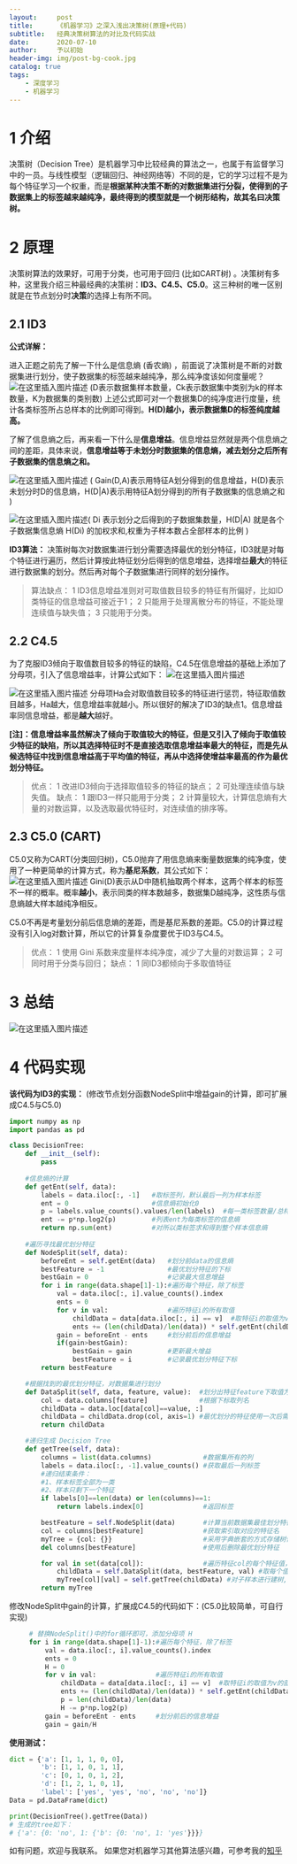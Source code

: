 ```yaml
---
layout:     post
title:      《机器学习》之深入浅出决策树(原理+代码)
subtitle:   经典决策树算法的对比及代码实战
date:       2020-07-10
author:     予以初始
header-img: img/post-bg-cook.jpg
catalog: true
tags:
    - 深度学习
    - 机器学习
---
```


# 1 介绍
决策树（Decision Tree）是机器学习中比较经典的算法之一，也属于有监督学习中的一员。与线性模型（逻辑回归、神经网络等）不同的是，它的学习过程不是为每个特征学习一个权重，而是**根据某种决策不断的对数据集进行分裂，使得到的子数据集上的标签越来越纯净，最终得到的模型就是一个树形结构，故其名曰决策树。**
# 2 原理
决策树算法的效果好，可用于分类，也可用于回归 (比如CART树) 。决策树有多种，这里我介绍三种最经典的决策树：**ID3、C4.5、C5.0**。这三种树的唯一区别就是在节点划分时**决策**的选择上有所不同。
## 2.1 ID3

**公式详解：**

进入正题之前先了解一下什么是信息熵 (香农熵) ，前面说了决策树是不断的对数据集进行划分，使子数据集的标签越来越纯净，那么纯净度该如何度量呢？
![在这里插入图片描述](https://img-blog.csdnimg.cn/20200722170446275.png#pic_center)
(D表示数据集样本数量，Ck表示数据集中类别为k的样本数量，K为数据集的类别数)
上述公式即可对一个数据集D的纯净度进行度量，统计各类标签所占总样本的比例即可得到。**H(D)越小，表示数据集D的标签纯度越高。**

了解了信息熵之后，再来看一下什么是**信息增益**。信息增益显然就是两个信息熵之间的差距，具体来说，**信息增益等于未划分时数据集的信息熵，减去划分之后所有子数据集的信息熵之和。**

![在这里插入图片描述](https://img-blog.csdnimg.cn/20200722172231401.png#pic_center)
( Gain(D,A)表示用特征A划分得到的信息增益，H(D)表示未划分时D的信息熵，H(D|A)表示用特征A划分得到的所有子数据集的信息熵之和 )

![在这里插入图片描述](https://img-blog.csdnimg.cn/20200722172618288.png#pic_center)( Di 表示划分之后得到的子数据集数量，H(D|A) 就是各个子数据集信息熵 H(Di) 的加权求和,权重为子样本数占全部样本的比例 )

 **ID3算法：**
决策树每次对数据集进行划分需要选择最优的划分特征，ID3就是对每个特征进行遍历，然后计算按此特征划分后得到的信息增益，选择增益**最大**的特征进行数据集的划分。然后再对每个子数据集进行同样的划分操作。

> 算法缺点：
> 1 ID3信息增益准则对可取值数目较多的特征有所偏好，比如ID类特征的信息增益可接近于1；
> 2 只能用于处理离散分布的特征，不能处理连续值与缺失值；
> 3 只能用于分类。

## 2.2 C4.5
为了克服ID3倾向于取值数目较多的特征的缺陷，C4.5在信息增益的基础上添加了分母项，引入了信息增益率，计算公式如下：
![在这里插入图片描述](https://img-blog.csdnimg.cn/20200722174602208.png#pic_center)

![在这里插入图片描述](https://img-blog.csdnimg.cn/20200722174544857.png#pic_center)
分母项Ha会对取值数目较多的特征进行惩罚，特征取值数目越多，Ha越大，信息增益率就越小。所以很好的解决了ID3的缺点1。信息增益率同信息增益，都是**越大**越好。

**[注]：信息增益率虽然解决了倾向于取值较大的特征，但是又引入了倾向于取值较少特征的缺陷，所以其选择特征时不是直接选取信息增益率最大的特征，而是先从候选特征中找到信息增益高于平均值的特征，再从中选择使增益率最高的作为最优划分特征。**

> 优点：
1 改进ID3倾向于选择取值较多的特征的缺点；
2 可处理连续值与缺失值。
> 缺点：
1 跟ID3一样只能用于分类；
2 计算量较大，计算信息熵有大量的对数运算，以及选取最优特征时，对连续值的排序等。

## 2.3 C5.0 (CART)
C5.0又称为CART(分类回归树)，C5.0抛弃了用信息熵来衡量数据集的纯净度，使用了一种更简单的计算方式，称为**基尼系数**，其公式如下：
![在这里插入图片描述](https://img-blog.csdnimg.cn/20200722180008282.png#pic_center)
Gini(D)表示从D中随机抽取两个样本，这两个样本的标签不一样的概率。概率**越小**，表示同类的样本数越多，数据集D越纯净，这性质与信息熵越大样本越纯净相反。

C5.0不再是考量划分前后信息熵的差距，而是基尼系数的差距。C5.0的计算过程没有引入log对数计算，所以它的计算复杂度要优于ID3与C4.5。

> 优点：
1 使用 Gini 系数来度量样本纯净度，减少了大量的对数运算；
2 可同时用于分类与回归；
缺点：
1 同ID3都倾向于多取值特征

# 3 总结
![在这里插入图片描述](https://img-blog.csdnimg.cn/20200722181234232.png?x-oss-process=image/watermark,type_ZmFuZ3poZW5naGVpdGk,shadow_10,text_aHR0cHM6Ly9ibG9nLmNzZG4ubmV0L3dlaXhpbl80NTY1ODEzMQ==,size_16,color_FFFFFF,t_70)

# 4 代码实现
**该代码为ID3的实现：** (修改节点划分函数NodeSplit中增益gain的计算，即可扩展成C4.5与C5.0)
```python
import numpy as np
import pandas as pd

class DecisionTree:
    def __init__(self):
        pass
        
	#信息熵的计算
    def getEnt(self, data):
        labels = data.iloc[:, -1]   #取标签列，默认最后一列为样本标签
        ent = 0                     #信息熵初始化0
        p = labels.value_counts().values/len(labels)  #每一类标签数量/总样本数，列表p存储每类标签所占比例
        ent -= p*np.log2(p)         #列表ent为每类标签的信息熵
        return np.sum(ent)          #对所以类标签求和得到整个样本信息熵
	
	#遍历寻找最优划分特征
    def NodeSplit(self, data):
        beforeEnt = self.getEnt(data)   #划分前data的信息熵
        bestFeature = -1                #最优划分特征的下标
        bestGain = 0                    #记录最大信息增益
        for i in range(data.shape[1]-1):#遍历每个特征，除了标签
            val = data.iloc[:, i].value_counts().index
            ents = 0
            for v in val:               #遍历特征i的所有取值
                childData = data[data.iloc[:, i] == v]  #取特征i的取值为v的部分样本
                ents += (len(childData)/len(data)) * self.getEnt(childData) #计算子样本的信息熵(累加)
            gain = beforeEnt - ents     #划分前后的信息增益
            if(gain>bestGain):
                bestGain = gain         #更新最大增益
                bestFeature = i         #记录最优划分特征下标
        return bestFeature

	#根据找到的最优划分特征，对数据集进行划分
    def DataSplit(self, data, feature, value):  #划分出特征feature下取值为value的样本
        col = data.columns[feature]             #根据下标取列名
        childData = data.loc[data[col]==value, :]
        childData = childData.drop(col, axis=1) #最优划分的特征使用一次后需删除
        return childData

    #递归生成 Decision Tree
    def getTree(self, data):
        columns = list(data.columns)             #数据集所有的列
        labels = data.iloc[:, -1].value_counts() #获取最后一列标签
        #递归结束条件：
        #1、样本标签全部为一类
        #2、样本只剩下一个特征
        if labels[0]==len(data) or len(columns)==1:
            return labels.index[0]               #返回标签

        bestFeature = self.NodeSplit(data)       #计算当前数据集最佳划分特征的索引
        col = columns[bestFeature]               #获取索引取对应的特征名
        myTree = {col: {}}                       #采用字典嵌套的方式存储树信息
        del columns[bestFeature]                 #使用后删除最优划分特征

        for val in set(data[col]):               #遍历特征col的每个特征值，对每一个值递归建树
            childData = self.DataSplit(data, bestFeature, val) #取每个值对应的子样本
            myTree[col][val] = self.getTree(childData) #对子样本进行建树,并保存在嵌套字典中
        return myTree
```
修改NodeSplit中gain的计算，扩展成C4.5的代码如下：(C5.0比较简单，可自行实现)

```python
	 # 替换NodeSplit()中的for循环即可，添加分母项 H
	 for i in range(data.shape[1]-1):#遍历每个特征，除了标签
	     val = data.iloc[:, i].value_counts().index
	     ents = 0
	     H = 0
	     for v in val:               #遍历特征i的所有取值
	         childData = data[data.iloc[:, i] == v]  #取特征i的取值为v的部分样本
	         ents += (len(childData)/len(data)) * self.getEnt(childData) #计算子样本的信息熵(累加)
	         p = len(childData)/len(data)
	         H -= p*np.log2(p)
	     gain = beforeEnt - ents     #划分前后的信息增益
	     gain = gain/H
```

**使用测试：**

```python
dict = {'a': [1, 1, 1, 0, 0],
        'b': [1, 1, 0, 1, 1],
        'c': [0, 1, 0, 1, 2],
        'd': [1, 2, 1, 0, 1],
        'label': ['yes', 'yes', 'no', 'no', 'no']}
Data = pd.DataFrame(dict)

print(DecisionTree().getTree(Data))
# 生成的tree如下：
# {'a': {0: 'no', 1: {'b': {0: 'no', 1: 'yes'}}}}
```

如有问题，欢迎与我联系。
如果您对机器学习其他算法感兴趣，可参考我的[知乎](https://www.zhihu.com/people/yu-yi-chu-shi/posts)
